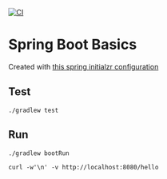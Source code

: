 [![CI](https://github.com/AdevintaSpain/spring-boot-basics/actions/workflows/gradle.yml/badge.svg?branch=master)](https://github.com/AdevintaSpain/spring-boot-basics/actions/workflows/gradle.yml)

# Spring Boot Basics

Created with [this spring initialzr configuration](https://start.spring.io/#!type=gradle-project&language=kotlin&platformVersion=2.6.3&packaging=jar&jvmVersion=11&groupId=com.adevinta&artifactId=springbootbasics&name=springbootbasics&description=Do%20The%20Backend%20-%20Spring%20Boot%20Basics&packageName=com.adevinta.springbootbasics&dependencies=web)

## Test

```shell
./gradlew test
```

## Run

```shell
./gradlew bootRun

curl -w'\n' -v http://localhost:8080/hello
```